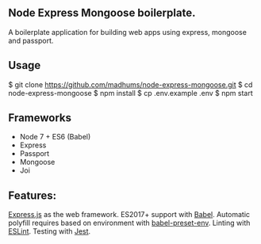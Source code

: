 

## Node Express Mongoose boilerplate.
A boilerplate application for building web apps using express, mongoose and passport.


## Usage
$ git clone https://github.com/madhums/node-express-mongoose.git
$ cd node-express-mongoose
$ npm install
$ cp .env.example .env
$ npm start

## Frameworks

+ Node 7 + ES6 (Babel)
+ Express
+ Passport
+ Mongoose
+ Joi

## Features:

[Express.js](https://expressjs.com.cn) as the web framework.
ES2017+ support with [Babel](https://babeljs.io/).
Automatic polyfill requires based on environment with [babel-preset-env](https://github.com/babel/babel-preset-env).
Linting with [ESLint](http://eslint.org/).
Testing with [Jest](https://facebook.github.io/jest/).
